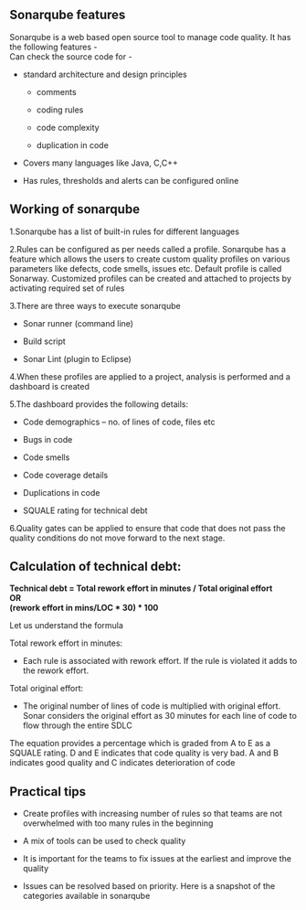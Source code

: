 ## Sonarqube features

Sonarqube is a web based open source tool to manage code quality. It has the following features - <br>
Can check the source code for -

* standard architecture and design principles

  * comments

  * coding rules

  * code complexity

  * duplication in code

* Covers many languages like Java, C,C++

* Has rules, thresholds and alerts can be configured online

## Working of sonarqube

1.Sonarqube has a list of built-in rules for different languages

2.Rules can be configured as per needs called a profile. Sonarqube has a feature which allows the users to create custom quality profiles on various parameters like defects, code smells, issues etc. Default profile is called Sonarway. Customized profiles can be created and attached to projects by activating required set of rules

3.There are three ways to execute sonarqube

* Sonar runner (command line)

* Build script

* Sonar Lint (plugin to Eclipse)

4.When these profiles are applied to a project, analysis is performed and a dashboard is created

5.The dashboard provides the following details:
* Code demographics – no. of lines of code, files etc

* Bugs in code

* Code smells

* Code coverage details

* Duplications in code

* SQUALE rating for technical debt

6.Quality gates can be applied to ensure that code that does not pass the quality conditions do not move forward to the next stage. 

## Calculation of technical debt:

**Technical debt = Total rework effort in minutes / Total original effort**<br>
**OR**<br>
**(rework effort in mins/LOC * 30) * 100**

Let us understand the formula<br>

Total rework effort in minutes:<br>

* Each rule is associated with rework effort. If the rule is violated it adds to the rework effort.

Total original effort:<br>

* The original number of lines of code is multiplied with original effort. Sonar considers the original effort as 30 minutes for each line of code to flow through the entire SDLC 

The equation provides a percentage which is graded from A to E as a SQUALE rating. D and E indicates that code quality is very bad. A and B indicates good quality and C indicates deterioration of code

## Practical tips

* Create profiles with increasing number of rules so that teams are not overwhelmed with too many rules in the beginning

* A mix of tools can be used to check quality

* It is important for the teams to fix issues at the earliest and improve the quality

* Issues can be resolved based on priority. Here is a snapshot of the categories available in sonarqube
